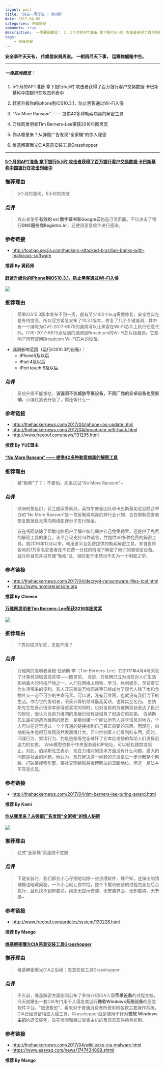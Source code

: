 ```yaml
---  
layout: post  
title: "网安一周传说 | 第V期"
date: 2017-04-09
categories: 传媒信安    
comments: true
description:  一周要闻概览： 1. 5个月的APT准备 拿下银行5小时 攻击者获得了百万银行客户交易数据 卡巴斯基称中国银行在攻击列表中 2. 赶紧升级你的iphone到iOS10.3.1，防止黑客通过Wi-Fi入侵 3. “No More Ransom” —— 提供40多种勒索病毒的解密工具 4. 万维网发明者Tim Berners-Lee荣获2016年图灵奖 5. 你从哪里来？从弹窗广告发现“全家桶”的惊人秘密 6. 维基解密曝光CIA恶意安装工具Grasshopper
tags:
    - 传媒信安   
---  
```

**安全事件天天有，**
**传媒信安周周说。**
**一朝阅尽天下事，**
**运筹帷幄隆中坐。**

***

##### 一周要闻概览：

1. 5个月的APT准备 拿下银行5小时 攻击者获得了百万银行客户交易数据 卡巴斯基称中国银行在攻击列表中

2. 赶紧升级你的iphone到iOS10.3.1，防止黑客通过Wi-Fi入侵

3. “No More Ransom” —— 提供40多种勒索病毒的解密工具

4. 万维网发明者Tim Berners-Lee荣获2016年图灵奖

5. 你从哪里来？从弹窗广告发现“全家桶”的惊人秘密 

6. 维基解密曝光CIA恶意安装工具Grasshopper



***

#### [5个月的APT准备 拿下银行5小时 攻击者获得了百万银行客户交易数据 卡巴斯基称中国银行在攻击列表中](http://toutiao.secjia.com/hackers-attacked-brazilian-banks-with-malicious-software)

### 推荐理由
>5个月的潜伏，5小时的攻破

### 点评
>攻击者使用**有效的 ssl 数字证书和Google云**伪造可信页面。不仅攻击了银行**DNS服务商Registro.br**，还使用恶意软件进行感染。


### 参考链接
* http://toutiao.secjia.com/hackers-attacked-brazilian-banks-with-malicious-software

**推荐 By 黄药师**


#### [赶紧升级你的iPhone到iOS10.3.1，防止黑客通过Wi-Fi入侵](http://thehackernews.com/2017/04/iphone-ios-update.html)

![](http://127.0.0.1:4000//resources/images/51.jpg) 

### 推荐理由
> 苹果iOS10.3版本发布不到一周，就有至少100个bug需要修复，安全性实在是有待提高，所以官方紧急发布了10.3.1版本，修复了几个关键漏洞，其中有一个编号为CVE-2017-6975的漏洞可以让黑客在Wi-Fi芯片上执行任意代码。CVE-2017-6975涉及到的漏洞是Broadcom的Wi-Fi芯片级漏洞，它影响了所有使用Broadcom Wi-Fi芯片的设备。

* 漏洞影响范围（运行iOS10.3的设备）：
	* iPhone5及以后
	* iPad 4及以后
	* iPod touch 6及以后

### 点评
> 系统升级不能懈怠，**该漏洞不仅威胁苹果设备，不同厂商的安卓设备也受影响**，小编赶紧去升级了，你还等什么～


### 参考链接
* http://thehackernews.com/2017/04/iphone-ios-update.html
* http://thehackernews.com/2017/04/broadcom-wifi-hack.html
* http://www.freebuf.com/news/131295.html

**推荐 By YUE盟主**


#### [“No More Ransom” —— 提供40多种勒索病毒的解密工具](http://thehackernews.com/2017/04/decrypt-ransomware-files-tool.html)

### 推荐理由
>被“勒索”了？！不要怕，先来试试"No More Ransom"~

### 点评
>欧洲刑警组织，荷兰国家警察局，英特尔安全团队和卡巴斯基实验室联合举办的“No More Ransom”是一项反勒索病毒的跨行业计划，旨在帮助受害者恢复数据且无需向网络犯罪分子支付赎金。

>该在线网站除了帮助电脑用户了解应如何保护自己免受勒索，还提供了免费的解密工具的集合。该平台现支持14种语言，并提供40多种免费的解密工具。自2016年12月以来，利用该平台免费提供的勒索解密工具，来自世界各地的1万多名受害者在不花费一分钱的情况下解密了他们的被锁定设备。或许你目前并没有被“勒索”过，但防患于未然也不失为一个明智之举。


### 参考链接
* http://thehackernews.com/2017/04/decrypt-ransomware-files-tool.html
* https://www.nomoreransom.org

**推荐 By Cheese**


#### [万维网发明者Tim Berners-Lee荣获2016年图灵奖](http://thehackernews.com/2017/04/tim-berners-lee-turing-award.html)

![](http://127.0.0.1:4000//resources/images/52.jpg) 

### 推荐理由
>IT界的诺贝尔奖，怎能不推？

### 点评
>万维网的发明者蒂姆·伯纳斯·李（Tim Berners-Lee）在2017年4月4号荣获了计算机领域最高奖项——图灵奖。
>当前，万维网已成为当前对人们生活影响最大的科技产物之一，人们在网络上购物、学习、休闲娱乐，享受着它为生活带来的便利。有人开玩笑说万维网甚至已经成为了现代人除了水和食物外又一必不可少的生命元素。可以说，没有万维网，也就没有我们当下的生活。作为它的发明者，荣获计算机领域最高奖项，也算实至名归。
>伯纳斯先生在表示很荣幸获得该奖项的同时，也对当前的万维网现状表达了自己的担忧，他认为当前万维网的发展已经有些偏离了创造它的初衷。
>伯纳斯先生最初创造万维网的愿景，是能创建一个能让所有人共享信息的地方，个人可以在这里通过一个个互通的链接找到自己真正需要的东西。而现在，伯纳斯先生觉得万维网虽然发展得壮大，但它控制着人们看到的东西，同时，间谍行为、架墙行为、钓鱼链接等完全破坏了它本应发扬的帮助人们发挥创造力的初衷。
>Web模型依赖于中央服务器和IP地址，可以轻松跟踪或阻止。对此，伯纳斯先生表示，现在万维网的技术方面没有什么问题，最大的问题是社会的问题。他认为，现在解决这一问题的方法是进一步分散整个网络，打破某搜索引擎、某社交网络和某微博网站的垄断地位。但这一想法并不容易实现。


### 参考链接
* http://thehackernews.com/2017/04/tim-berners-lee-turing-award.html

**推荐 By Kami**


#### [你从哪里来？从弹窗广告发现“全家桶”的惊人秘密](http://www.freebuf.com/articles/system/130226.html) 

![](http://127.0.0.1:4000//resources/images/53.jpg) 

### 推荐理由
>花式“全家桶”真是防不胜防

### 点评
>下载安装时，我们都会小心仔细地勾除一些流氓软件，殊不知，连弹出的清理框也暗藏奥秘。一不小心就让你中招，整个下载和安装的过程完全在后台执行，且也找不到卸载项，纯属无提示安装、无安装界面、无卸载项、无节操~


### 参考链接
* http://www.freebuf.com/articles/system/130226.html

**推荐 By Mango**


#### [维基解密曝光CIA恶意安装工具Grasshopper](http://thehackernews.com/2017/04/wikileaks-cia-malware.html)

### 推荐理由
>维基解密曝光CIA之后续：恶意安装工具Grasshopper

### 点评
>不久前，维基解密方面刚刚公布了多份介绍CIA入侵**苹果设备**的过程文档，今天就曝出一套CIA专门用于入侵各类运行**微软Windows系统设备**的恶意软件平台。"细思极恐"，看来对于普通消费者所使用的各款主要操作系统，CIA已经具备相应入侵工具。Grasshopper就是被用于针对**微软 Windows主机**构造安装包，旨在检测和绕过受害主机的反恶意软件检测机制。


### 参考链接
* http://thehackernews.com/2017/04/wikileaks-cia-malware.html
* https://www.easyaq.com/news/1747434898.shtml

**推荐 By Mango**